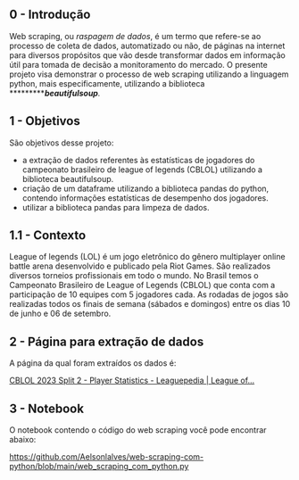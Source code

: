 ## 0 - Introdução

Web scraping, ou *raspagem de dados*,  é um termo que refere-se ao processo de coleta de dados, automatizado ou não, de páginas na internet para diversos propósitos que vão desde transformar dados em informação útil para tomada de decisão a monitoramento do mercado. O presente projeto visa demonstrar o processo de web scraping utilizando a linguagem python, mais especificamente, utilizando a biblioteca ************beautifulsoup**.* 

## 1 - Objetivos

São objetivos desse projeto:

- a extração de dados referentes às estatísticas de jogadores do campeonato brasileiro de league of legends (CBLOL) utilizando a biblioteca beautifulsoup.
- criação de um dataframe utilizando a biblioteca pandas do python, contendo informações estatísticas de desempenho dos jogadores.
- utilizar a biblioteca pandas para limpeza de dados.

## 1.1 - Contexto

League of legends (LOL) é um jogo eletrônico do gênero multiplayer online battle arena desenvolvido e publicado pela Riot Games. São realizados diversos torneios profissionais em todo o mundo. No Brasil temos o Campeonato Brasileiro de League of Legends (CBLOL) que conta com a participação de 10 equipes com 5 jogadores cada. As rodadas de jogos são realizadas todos os finais de semana (sábados e domingos) entre os dias 10 de junho e 06 de setembro.

## 2 - Página para extração de dados

A página da qual foram extraídos os dados é:

[CBLOL 2023 Split 2 - Player Statistics - Leaguepedia | League of...](https://lol.fandom.com/wiki/CBLOL/2023_Season/Split_2/Player_Statistics)

## 3 - Notebook

O notebook contendo o código do web scraping você pode encontrar abaixo:

https://github.com/Aelsonlalves/web-scraping-com-python/blob/main/web_scraping_com_python.py
